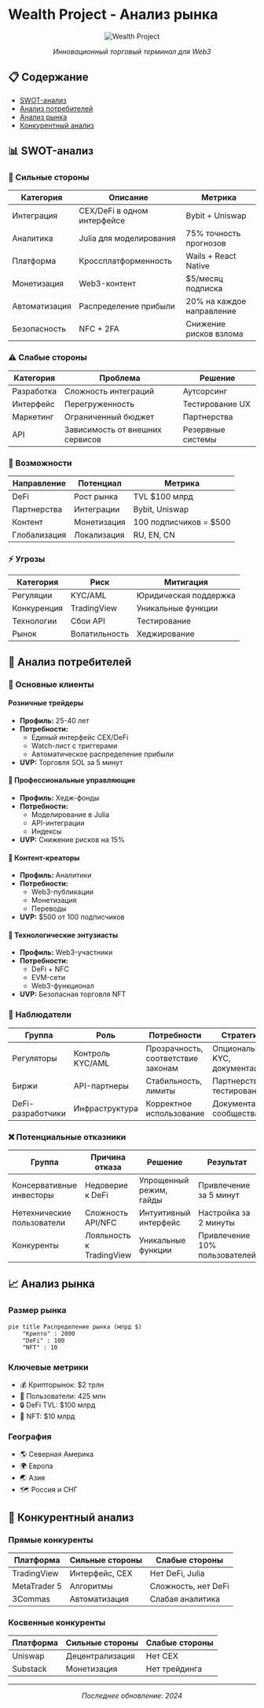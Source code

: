 # Wealth Project - Анализ рынка

<div align="center">

![Wealth Project](assets/logo.png)

*Инновационный торговый терминал для Web3*

</div>

## 📋 Содержание
- [SWOT-анализ](#-swot-анализ)
- [Анализ потребителей](#-анализ-потребителей)
- [Анализ рынка](#-анализ-рынка)
- [Конкурентный анализ](#-конкурентный-анализ)

## 📊 SWOT-анализ

### 💪 Сильные стороны
| Категория | Описание | Метрика |
|-----------|----------|---------|
| Интеграция | CEX/DeFi в одном интерфейсе | Bybit + Uniswap |
| Аналитика | Julia для моделирования | 75% точность прогнозов |
| Платформа | Кроссплатформенность | Wails + React Native |
| Монетизация | Web3-контент | $5/месяц подписка |
| Автоматизация | Распределение прибыли | 20% на каждое направление |
| Безопасность | NFC + 2FA | Снижение рисков взлома |

### ⚠️ Слабые стороны
| Категория | Проблема | Решение |
|-----------|----------|---------|
| Разработка | Сложность интеграций | Аутсорсинг |
| Интерфейс | Перегруженность | Тестирование UX |
| Маркетинг | Ограниченный бюджет | Партнерства |
| API | Зависимость от внешних сервисов | Резервные системы |

### 🌟 Возможности
| Направление | Потенциал | Метрика |
|-------------|-----------|---------|
| DeFi | Рост рынка | TVL $100 млрд |
| Партнерства | Интеграции | Bybit, Uniswap |
| Контент | Монетизация | 100 подписчиков = $500 |
| Глобализация | Локализация | RU, EN, CN |

### ⚡ Угрозы
| Категория | Риск | Митигация |
|-----------|------|-----------|
| Регуляции | KYC/AML | Юридическая поддержка |
| Конкуренция | TradingView | Уникальные функции |
| Технологии | Сбои API | Тестирование |
| Рынок | Волатильность | Хеджирование |

## 👥 Анализ потребителей

### 🎯 Основные клиенты

#### Розничные трейдеры
- **Профиль:** 25-40 лет
- **Потребности:**
  - Единый интерфейс CEX/DeFi
  - Watch-лист с триггерами
  - Автоматическое распределение прибыли
- **UVP:** Торговля SOL за 5 минут

#### 💼 Профессиональные управляющие
- **Профиль:** Хедж-фонды
- **Потребности:**
  - Моделирование в Julia
  - API-интеграции
  - Индексы
- **UVP:** Снижение рисков на 15%

#### 📝 Контент-креаторы
- **Профиль:** Аналитики
- **Потребности:**
  - Web3-публикации
  - Монетизация
  - Переводы
- **UVP:** $500 от 100 подписчиков

#### 🔧 Технологические энтузиасты
- **Профиль:** Web3-участники
- **Потребности:**
  - DeFi + NFC
  - EVM-сети
  - Web3-функционал
- **UVP:** Безопасная торговля NFT

### 👀 Наблюдатели
| Группа | Роль | Потребности | Стратегия |
|--------|------|-------------|-----------|
| Регуляторы | Контроль KYC/AML | Прозрачность, соответствие законам | Опциональный KYC, документация |
| Биржи | API-партнеры | Стабильность, лимиты | Партнерства, тестирование |
| DeFi-разработчики | Инфраструктура | Корректное использование | Документация, сообщества |

### ❌ Потенциальные отказники
| Группа | Причина отказа | Решение | Результат |
|--------|----------------|---------|-----------|
| Консервативные инвесторы | Недоверие к DeFi | Упрощенный режим, гайды | Привлечение за 5 минут |
| Нетехнические пользователи | Сложность API/NFC | Интуитивный интерфейс | Настройка за 2 минуты |
| Конкуренты | Лояльность к TradingView | Уникальные функции | Привлечение 10% пользователей |

## 📈 Анализ рынка

### Размер рынка
```mermaid
pie title Распределение рынка (млрд $)
    "Крипто" : 2000
    "DeFi" : 100
    "NFT" : 10
```

### Ключевые метрики
- 💰 Крипторынок: $2 трлн
- 👥 Пользователи: 425 млн
- 🔒 DeFi TVL: $100 млрд
- 🎨 NFT: $10 млрд

### География
- 🌎 Северная Америка
- 🌍 Европа
- 🌏 Азия
- 🗺️ Россия и СНГ

## 🎯 Конкурентный анализ

### Прямые конкуренты
| Платформа | Сильные стороны | Слабые стороны |
|-----------|----------------|----------------|
| TradingView | Интерфейс, CEX | Нет DeFi, Julia |
| MetaTrader 5 | Алгоритмы | Сложность, нет DeFi |
| 3Commas | Автоматизация | Слабая аналитика |

### Косвенные конкуренты
| Платформа | Сильные стороны | Слабые стороны |
|-----------|----------------|----------------|
| Uniswap | Децентрализация | Нет CEX |
| Substack | Монетизация | Нет трейдинга |

---

<div align="center">

*Последнее обновление: 2024*

</div> 